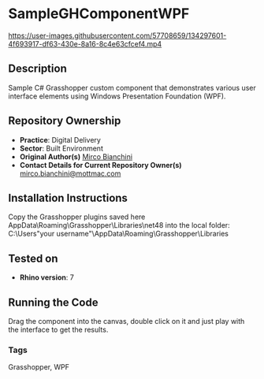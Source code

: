 # SampleGHComponentWPF

https://user-images.githubusercontent.com/57708659/134297601-4f693917-df63-430e-8a16-8c4e63cfcef4.mp4

## Description 
Sample C# Grasshopper custom component that demonstrates various user interface elements using Windows Presentation Foundation (WPF).

## Repository Ownership
* **Practice**: Digital Delivery
* **Sector**: Built Environment
* **Original Author(s)** [Mirco Bianchini](https://github.com/sonomirco)
* **Contact Details for Current Repository Owner(s)** mirco.bianchini@mottmac.com

## Installation Instructions
Copy the Grasshopper plugins saved here AppData\Roaming\Grasshopper\Libraries\net48 into the local folder:
C:\Users\"your username"\AppData\Roaming\Grasshopper\Libraries

## Tested on
* **Rhino version**: 7

## Running the Code
Drag the component into the canvas, double click on it and just play with the interface to get the results.

### Tags 
Grasshopper, WPF

